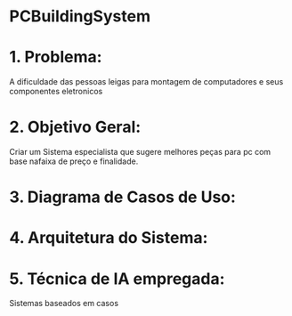 # PCBuildingSystem

# 1. Problema:
A dificuldade das pessoas leigas para montagem de computadores e seus componentes eletronicos

# 2. Objetivo Geral:
Criar um Sistema especialista que sugere melhores peças para pc com base nafaixa de preço e finalidade.

# 3. Diagrama de Casos de Uso:


# 4. Arquitetura do Sistema:


# 5. Técnica de IA empregada:
Sistemas baseados em casos
